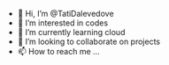 - 👋 Hi, I’m @TatiDalevedove
- 👀 I’m interested in codes
- 🌱 I’m currently learning cloud
- 💞️ I’m looking to collaborate on projects
- 📫 How to reach me ...

<!---
TatiDalevedove/TatiDalevedove is a ✨ special ✨ repository because its `README.md` (this file) appears on your GitHub profile.
You can click the Preview link to take a look at your changes.
--->
